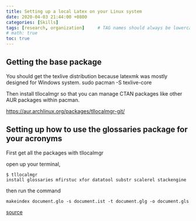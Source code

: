 ```yaml
---
title: Setting up a local Latex on your Linux system
date: 2020-04-03 21:44:00 +0800
categories: [Skills]
tags: [research, organization]     # TAG names should always be lowercase
# math: true
toc: true
---
```


## Getting the base package
You should get the texlive distribution because latexmk was mostly designed for Windows system.
    sudo pacman -S texlive-core

Then install tllocalmgr so that you can manage CTAN packages like other AUR packages within pacman.

https://aur.archlinux.org/packages/tllocalmgr-git/


## Setting up how to use the glossaries package for your acronyms
First get all the packages with tllocalmgr

open up your terminal,

    $ tllocalmgr
    install glossaries mfirstuc xfor datatool substr scalerel stackengine

then run the command

    makeindex document.glo -s document.ist -t document.glg -o document.gls

[source](https://texblog.org/2007/11/01/glossary-in-latex/)

